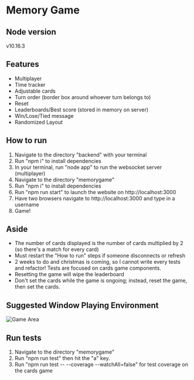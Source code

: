# Memory Game

## Node version
v10.16.3

## Features
* Multiplayer
* Time tracker
* Adjustable cards
* Turn order (border box around whoever turn belongs to)
* Reset
* Leaderboards/Best score (stored in memory on server)
* Win/Lose/Tied message
* Randomized Layout

## How to run
1) Navigate to the directory "backend" with your terminal
2) Run "npm i" to install dependencies
3) In your terminal, run "node app" to run the websocket server (multiplayer)
4) Navigate to the directory "memorygame"
5) Run "npm i" to install dependencies
6) Run "npm run start" to launch the website on http://localhost:3000
7) Have two browsers navigate to http://localhost:3000 and type in a username
8) Game!

## Aside
* The number of cards displayed is the number of cards multiplied by 2 (so there's a match for every card)
* Must restart the "How to run" steps if someone disconnects or refresh
* 2 weeks to do and christmas is coming, so I cannot write every tests and refactor! Tests are focused on cards game components.
* Resetting the game will wipe the leaderboard
* Don't set the cards while the game is ongoing; instead, reset the game, then set the cards.

## Suggested Window Playing Environment
![Game Area](https://imgur.com/OiGySBm.jpg)

## Run tests
1) Navigate to the directory "memorygame"
2) Run "npm run test" then hit the "a" key.
3) Run "npm run test -- --coverage --watchAll=false" for test coverage on the cards game




